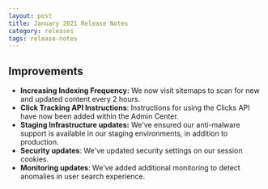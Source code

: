 ```yaml
---
layout: post
title: January 2021 Release Notes
category: releases
tags: release-notes
---
```


## Improvements

* **Increasing Indexing Frequency:** We now visit sitemaps to scan for new and updated content every 2 hours.
* **Click Tracking API Instructions**: Instructions for using the Clicks API have now been added within the Admin Center.
* **Staging Infrastructure updates:** We've ensured our anti-malware support is available in our staging environments, in addition to production.
* **Security updates**: We've updated security settings on our session cookies.
* **Monitoring updates**: We've added additional monitoring to detect anomalies in user search experience.
